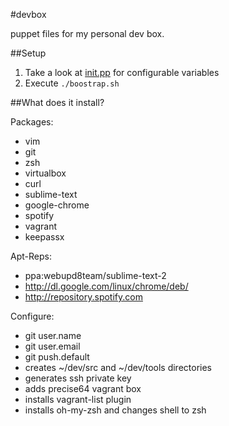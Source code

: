 #devbox

puppet files for my personal dev box.

##Setup
1. Take a look at [init.pp](manifests/init.pp) for configurable variables
2. Execute `./boostrap.sh`

##What does it install?

Packages:  
* vim
* git
* zsh
* virtualbox
* curl
* sublime-text
* google-chrome
* spotify
* vagrant
* keepassx

Apt-Reps:  
* ppa:webupd8team/sublime-text-2 
* http://dl.google.com/linux/chrome/deb/
* http://repository.spotify.com

Configure:
* git user.name
* git user.email
* git push.default
* creates ~/dev/src and ~/dev/tools directories
* generates ssh private key
* adds precise64 vagrant box
* installs vagrant-list plugin
* installs oh-my-zsh and changes shell to zsh
